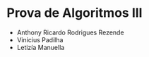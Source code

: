# Prova de Algoritmos III

- Anthony Ricardo Rodrigues Rezende
- Vinicius Padilha
- Letizía Manuella
